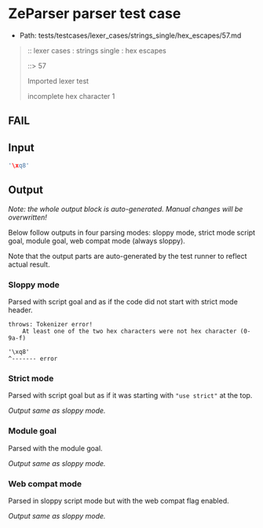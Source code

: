 # ZeParser parser test case

- Path: tests/testcases/lexer_cases/strings_single/hex_escapes/57.md

> :: lexer cases : strings single : hex escapes
>
> ::> 57
>
> Imported lexer test
>
> incomplete hex character 1

## FAIL

## Input

`````js
'\xq8'
`````

## Output

_Note: the whole output block is auto-generated. Manual changes will be overwritten!_

Below follow outputs in four parsing modes: sloppy mode, strict mode script goal, module goal, web compat mode (always sloppy).

Note that the output parts are auto-generated by the test runner to reflect actual result.

### Sloppy mode

Parsed with script goal and as if the code did not start with strict mode header.

`````
throws: Tokenizer error!
    At least one of the two hex characters were not hex character (0-9a-f)

'\xq8'
^------- error
`````

### Strict mode

Parsed with script goal but as if it was starting with `"use strict"` at the top.

_Output same as sloppy mode._

### Module goal

Parsed with the module goal.

_Output same as sloppy mode._

### Web compat mode

Parsed in sloppy script mode but with the web compat flag enabled.

_Output same as sloppy mode._
